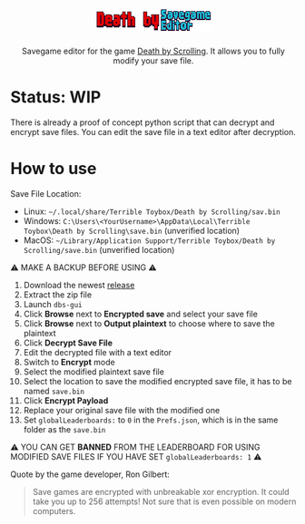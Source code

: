 <p align="center">    
	<h1 align="center">
        <img src="/data/logo/logo-long.png" alt="Death by Savegame Editor">    
    </h1>
</p>
<p align="center"> 
Savegame editor for the game <a href="https://store.steampowered.com/app/3773590/Death_by_Scrolling/">Death by Scrolling</a>. 
It allows you to fully modify your save file.  
</p> 

# Status: WIP
There is already a proof of concept python script that can decrypt and encrypt save files.
You can edit the save file in a text editor after decryption.

# How to use

Save File Location:
- Linux: `~/.local/share/Terrible Toybox/Death by Scrolling/sav.bin`
- Windows: `C:\Users\<YourUsername>\AppData\Local\Terrible Toybox\Death by Scrolling\save.bin` (unverified location)
- MacOS: `~/Library/Application Support/Terrible Toybox/Death by Scrolling/save.bin` (unverified location)

⚠ MAKE A BACKUP BEFORE USING ⚠

1. Download the newest [release](https://github.com/tolik518/death-by-savegame-editor/releases)
2. Extract the zip file
3. Launch `dbs-gui`
4. Click **Browse** next to **Encrypted save** and select your save file
5. Click **Browse** next to **Output plaintext** to choose where to save the plaintext
6. Click **Decrypt Save File**
7. Edit the decrypted file with a text editor
8. Switch to **Encrypt** mode
9. Select the modified plaintext save file
10. Select the location to save the modified encrypted save file, it has to be named `save.bin`
11. Click **Encrypt Payload**
12. Replace your original save file with the modified one
13. Set `globalLeaderboards:` to `0` in the `Prefs.json`, which is in the same folder as the `save.bin`

⚠ YOU CAN GET **BANNED** FROM THE LEADERBOARD FOR USING MODIFIED SAVE FILES IF YOU HAVE SET `globalLeaderboards: 1` ⚠

Quote by the game developer, Ron Gilbert:
> Save games are encrypted with unbreakable xor encryption. It could take you up to 256 attempts! Not sure that is even possible on modern computers.
